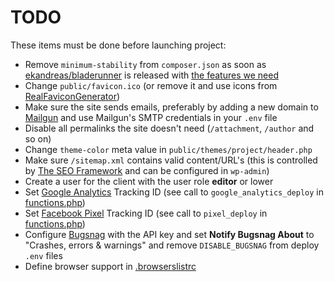 # TODO

These items must be done before launching project:

* Remove `minimum-stability` from `composer.json` as soon as [ekandreas/bladerunner](https://github.com/ekandreas/bladerunner) is released with [the features we need](https://github.com/ekandreas/bladerunner/pull/63)
* Change `public/favicon.ico` (or remove it and use icons from [RealFaviconGenerator](https://realfavicongenerator.net/))
* Make sure the site sends emails, preferably by adding a new domain to [Mailgun](https://www.mailgun.com/) and use Mailgun's SMTP credentials in your `.env` file
* Disable all permalinks the site doesn't need (`/attachment`, `/author` and so on)
* Change `theme-color` meta value in `public/themes/project/header.php`
* Make sure `/sitemap.xml` contains valid content/URL's (this is controlled by [The SEO Framework](./PLUGINS.md) and can be configured in `wp-admin`)
* Create a user for the client with the user role **editor** or lower
* Set [Google Analytics](https://analytics.google.com/) Tracking ID (see call to `google_analytics_deploy` in [functions.php](./public/themes/project/functions.php))
* Set [Facebook Pixel](https://www.facebook.com/business/a/facebook-pixel) Tracking ID (see call to `pixel_deploy` in [functions.php](./public/themes/project/functions.php))
* Configure [Bugsnag](/wordpress/wp-admin/options-general.php?page=bugsnag) with the API key and set **Notify Bugsnag About** to "Crashes, errors & warnings" and remove `DISABLE_BUGSNAG` from deploy `.env` files
* Define browser support in [.browserslistrc](./.browserslistrc)
